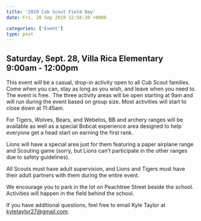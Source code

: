 ```yaml
---
title: '2019 Cub Scout Field Day'
date: Fri, 20 Sep 2019 12:58:38 +0000

categories: ['Event']
type: post
---
```


Saturday, Sept. 28, Villa Rica Elementary  
9:00am - 12:00pm
------------------------------------------------------------

This event will be a casual, drop-in activity open to all Cub Scout families. Come when you can, stay as long as you wish, and leave when you need to. The event is free.  The three activity areas will be open starting at 9am and will run during the event based on group size. Most activities will start to close down at 11:45am.

For Tigers, Wolves, Bears, and Webelos, BB and archery ranges will be available as well as a special Bobcat experience area designed to help everyone get a head start on earning the first rank.

Lions will have a special area just for them featuring a paper airplane range and Scouting game (sorry, but Lions can't participate in the other ranges due to safety guidelines).

All Scouts must have adult supervision, and Lions and Tigers must have their adult partners with them during the entire event.

We encourage you to park in the lot on Peachtree Street beside the school. Activities will happen in the field behind the school.

If you have additional questions, feel free to email Kyle Taylor at kyletaylor27@gmail.com.